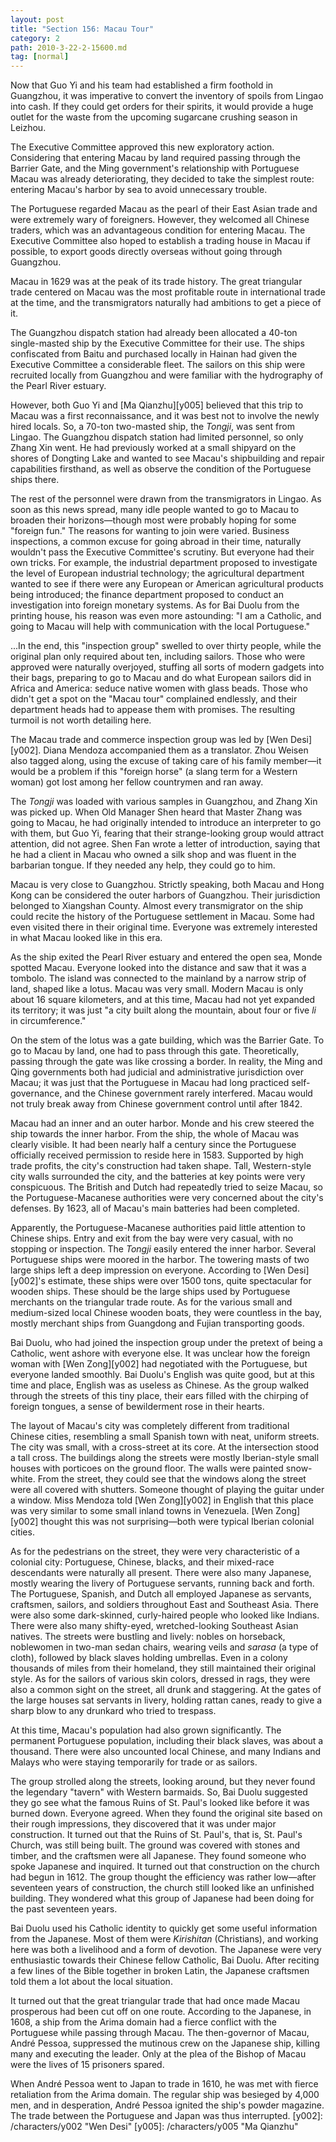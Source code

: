 ```yaml
---
layout: post
title: "Section 156: Macau Tour"
category: 2
path: 2010-3-22-2-15600.md
tag: [normal]
---
```


Now that Guo Yi and his team had established a firm foothold in Guangzhou, it was imperative to convert the inventory of spoils from Lingao into cash. If they could get orders for their spirits, it would provide a huge outlet for the waste from the upcoming sugarcane crushing season in Leizhou.

The Executive Committee approved this new exploratory action. Considering that entering Macau by land required passing through the Barrier Gate, and the Ming government's relationship with Portuguese Macau was already deteriorating, they decided to take the simplest route: entering Macau's harbor by sea to avoid unnecessary trouble.

The Portuguese regarded Macau as the pearl of their East Asian trade and were extremely wary of foreigners. However, they welcomed all Chinese traders, which was an advantageous condition for entering Macau. The Executive Committee also hoped to establish a trading house in Macau if possible, to export goods directly overseas without going through Guangzhou.

Macau in 1629 was at the peak of its trade history. The great triangular trade centered on Macau was the most profitable route in international trade at the time, and the transmigrators naturally had ambitions to get a piece of it.

The Guangzhou dispatch station had already been allocated a 40-ton single-masted ship by the Executive Committee for their use. The ships confiscated from Baitu and purchased locally in Hainan had given the Executive Committee a considerable fleet. The sailors on this ship were recruited locally from Guangzhou and were familiar with the hydrography of the Pearl River estuary.

However, both Guo Yi and [Ma Qianzhu][y005] believed that this trip to Macau was a first reconnaissance, and it was best not to involve the newly hired locals. So, a 70-ton two-masted ship, the *Tongji*, was sent from Lingao. The Guangzhou dispatch station had limited personnel, so only Zhang Xin went. He had previously worked at a small shipyard on the shores of Dongting Lake and wanted to see Macau's shipbuilding and repair capabilities firsthand, as well as observe the condition of the Portuguese ships there.

The rest of the personnel were drawn from the transmigrators in Lingao. As soon as this news spread, many idle people wanted to go to Macau to broaden their horizons—though most were probably hoping for some "foreign fun." The reasons for wanting to join were varied. Business inspections, a common excuse for going abroad in their time, naturally wouldn't pass the Executive Committee's scrutiny. But everyone had their own tricks. For example, the industrial department proposed to investigate the level of European industrial technology; the agricultural department wanted to see if there were any European or American agricultural products being introduced; the finance department proposed to conduct an investigation into foreign monetary systems. As for Bai Duolu from the printing house, his reason was even more astounding: "I am a Catholic, and going to Macau will help with communication with the local Portuguese."

...In the end, this "inspection group" swelled to over thirty people, while the original plan only required about ten, including sailors. Those who were approved were naturally overjoyed, stuffing all sorts of modern gadgets into their bags, preparing to go to Macau and do what European sailors did in Africa and America: seduce native women with glass beads. Those who didn't get a spot on the "Macau tour" complained endlessly, and their department heads had to appease them with promises. The resulting turmoil is not worth detailing here.

The Macau trade and commerce inspection group was led by [Wen Desi][y002]. Diana Mendoza accompanied them as a translator. Zhou Weisen also tagged along, using the excuse of taking care of his family member—it would be a problem if this "foreign horse" (a slang term for a Western woman) got lost among her fellow countrymen and ran away.

The *Tongji* was loaded with various samples in Guangzhou, and Zhang Xin was picked up. When Old Manager Shen heard that Master Zhang was going to Macau, he had originally intended to introduce an interpreter to go with them, but Guo Yi, fearing that their strange-looking group would attract attention, did not agree. Shen Fan wrote a letter of introduction, saying that he had a client in Macau who owned a silk shop and was fluent in the barbarian tongue. If they needed any help, they could go to him.

Macau is very close to Guangzhou. Strictly speaking, both Macau and Hong Kong can be considered the outer harbors of Guangzhou. Their jurisdiction belonged to Xiangshan County. Almost every transmigrator on the ship could recite the history of the Portuguese settlement in Macau. Some had even visited there in their original time. Everyone was extremely interested in what Macau looked like in this era.

As the ship exited the Pearl River estuary and entered the open sea, Monde spotted Macau. Everyone looked into the distance and saw that it was a tombolo. The island was connected to the mainland by a narrow strip of land, shaped like a lotus. Macau was very small. Modern Macau is only about 16 square kilometers, and at this time, Macau had not yet expanded its territory; it was just "a city built along the mountain, about four or five *li* in circumference."

On the stem of the lotus was a gate building, which was the Barrier Gate. To go to Macau by land, one had to pass through this gate. Theoretically, passing through the gate was like crossing a border. In reality, the Ming and Qing governments both had judicial and administrative jurisdiction over Macau; it was just that the Portuguese in Macau had long practiced self-governance, and the Chinese government rarely interfered. Macau would not truly break away from Chinese government control until after 1842.

Macau had an inner and an outer harbor. Monde and his crew steered the ship towards the inner harbor. From the ship, the whole of Macau was clearly visible. It had been nearly half a century since the Portuguese officially received permission to reside here in 1583. Supported by high trade profits, the city's construction had taken shape. Tall, Western-style city walls surrounded the city, and the batteries at key points were very conspicuous. The British and Dutch had repeatedly tried to seize Macau, so the Portuguese-Macanese authorities were very concerned about the city's defenses. By 1623, all of Macau's main batteries had been completed.

Apparently, the Portuguese-Macanese authorities paid little attention to Chinese ships. Entry and exit from the bay were very casual, with no stopping or inspection. The *Tongji* easily entered the inner harbor. Several Portuguese ships were moored in the harbor. The towering masts of two large ships left a deep impression on everyone. According to [Wen Desi][y002]'s estimate, these ships were over 1500 tons, quite spectacular for wooden ships. These should be the large ships used by Portuguese merchants on the triangular trade route. As for the various small and medium-sized local Chinese wooden boats, they were countless in the bay, mostly merchant ships from Guangdong and Fujian transporting goods.

Bai Duolu, who had joined the inspection group under the pretext of being a Catholic, went ashore with everyone else. It was unclear how the foreign woman with [Wen Zong][y002] had negotiated with the Portuguese, but everyone landed smoothly. Bai Duolu's English was quite good, but at this time and place, English was as useless as Chinese. As the group walked through the streets of this tiny place, their ears filled with the chirping of foreign tongues, a sense of bewilderment rose in their hearts.

The layout of Macau's city was completely different from traditional Chinese cities, resembling a small Spanish town with neat, uniform streets. The city was small, with a cross-street at its core. At the intersection stood a tall cross. The buildings along the streets were mostly Iberian-style small houses with porticoes on the ground floor. The walls were painted snow-white. From the street, they could see that the windows along the street were all covered with shutters. Someone thought of playing the guitar under a window. Miss Mendoza told [Wen Zong][y002] in English that this place was very similar to some small inland towns in Venezuela. [Wen Zong][y002] thought this was not surprising—both were typical Iberian colonial cities.

As for the pedestrians on the street, they were very characteristic of a colonial city: Portuguese, Chinese, blacks, and their mixed-race descendants were naturally all present. There were also many Japanese, mostly wearing the livery of Portuguese servants, running back and forth. The Portuguese, Spanish, and Dutch all employed Japanese as servants, craftsmen, sailors, and soldiers throughout East and Southeast Asia. There were also some dark-skinned, curly-haired people who looked like Indians. There were also many shifty-eyed, wretched-looking Southeast Asian natives. The streets were bustling and lively: nobles on horseback, noblewomen in two-man sedan chairs, wearing veils and *sarasa* (a type of cloth), followed by black slaves holding umbrellas. Even in a colony thousands of miles from their homeland, they still maintained their original style. As for the sailors of various skin colors, dressed in rags, they were also a common sight on the street, all drunk and staggering. At the gates of the large houses sat servants in livery, holding rattan canes, ready to give a sharp blow to any drunkard who tried to trespass.

At this time, Macau's population had also grown significantly. The permanent Portuguese population, including their black slaves, was about a thousand. There were also uncounted local Chinese, and many Indians and Malays who were staying temporarily for trade or as sailors.

The group strolled along the streets, looking around, but they never found the legendary "tavern" with Western barmaids. So, Bai Duolu suggested they go see what the famous Ruins of St. Paul's looked like before it was burned down. Everyone agreed. When they found the original site based on their rough impressions, they discovered that it was under major construction. It turned out that the Ruins of St. Paul's, that is, St. Paul's Church, was still being built. The ground was covered with stones and timber, and the craftsmen were all Japanese. They found someone who spoke Japanese and inquired. It turned out that construction on the church had begun in 1612. The group thought the efficiency was rather low—after seventeen years of construction, the church still looked like an unfinished building. They wondered what this group of Japanese had been doing for the past seventeen years.

Bai Duolu used his Catholic identity to quickly get some useful information from the Japanese. Most of them were *Kirishitan* (Christians), and working here was both a livelihood and a form of devotion. The Japanese were very enthusiastic towards their Chinese fellow Catholic, Bai Duolu. After reciting a few lines of the Bible together in broken Latin, the Japanese craftsmen told them a lot about the local situation.

It turned out that the great triangular trade that had once made Macau prosperous had been cut off on one route. According to the Japanese, in 1608, a ship from the Arima domain had a fierce conflict with the Portuguese while passing through Macau. The then-governor of Macau, André Pessoa, suppressed the mutinous crew on the Japanese ship, killing many and executing the leader. Only at the plea of the Bishop of Macau were the lives of 15 prisoners spared.

When André Pessoa went to Japan to trade in 1610, he was met with fierce retaliation from the Arima domain. The regular ship was besieged by 4,000 men, and in desperation, André Pessoa ignited the ship's powder magazine. The trade between the Portuguese and Japan was thus interrupted.
[y002]: /characters/y002 "Wen Desi"
[y005]: /characters/y005 "Ma Qianzhu"